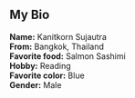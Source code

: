 ## My Bio

**Name:** Kanitkorn Sujautra  
**From:** Bangkok, Thailand  
**Favorite food:** Salmon Sashimi  
**Hobby:** Reading  
**Favorite color:** Blue  
**Gender:** Male  
